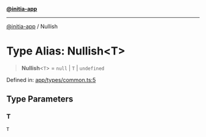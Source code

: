 [**@initia-app**](../types.md)

***

[@initia-app](../types.md) / Nullish

# Type Alias: Nullish\<T\>

> **Nullish**\<`T`\> = `null` \| `T` \| `undefined`

Defined in: [app/types/common.ts:5](https://github.com/hanwong/app-v2/blob/b6cc29462bca0bededdcec342d091f91e17e428a/app/types/common.ts#L5)

## Type Parameters

### T

`T`
